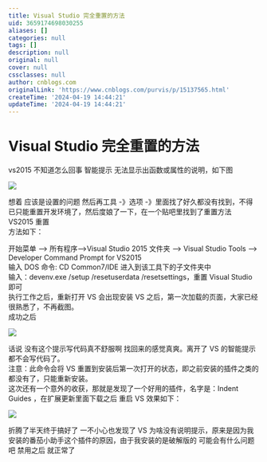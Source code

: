 ```yaml
---
title: Visual Studio 完全重置的方法
uid: 3659174698030255
aliases: []
categories: null
tags: []
description: null
original: null
cover: null
cssclasses: null
author: cnblogs.com
originalLink: 'https://www.cnblogs.com/purvis/p/15137565.html'
createTime: '2024-04-19 14:44:21'
updateTime: '2024-04-19 14:44:21'
---
```


# Visual Studio 完全重置的方法

vs2015 不知道怎么回事 智能提示 无法显示出函数或属性的说明，如下图

![](https://img2020.cnblogs.com/blog/1159953/202108/1159953-20210813151759287-340473281.png)

想着 应该是设置的问题 然后再工具 -》选项 -》里面找了好久都没有找到，不得已只能重置开发环境了，然后度娘了一下，在一个贴吧里找到了重置方法  
VS2015 重置  
方法如下：

开始菜单 –> 所有程序–>Visual Studio 2015 文件夹 –> Visual Studio Tools –> Developer Command Prompt for VS2015  
输入 DOS 命令: CD Common7/IDE 进入到该工具下的子文件夹中  
输入：devenv.exe /setup /resetuserdata /resetsettings，重置 Visual Studio 即可  
执行工作之后，重新打开 VS 会出现安装 VS 之后，第一次加载的页面，大家已经很熟悉了，不再截图。  
成功之后

![](https://img2020.cnblogs.com/blog/1159953/202108/1159953-20210813151811378-1089871099.png)

话说 没有这个提示写代码真不舒服啊 找回来的感觉真爽。离开了 VS 的智能提示 都不会写代码了。  
注意：此命令会将 VS 重置到安装后第一次打开的状态，即之前安装的插件之类的都没有了，只能重新安装。  
这次还有一个意外的收获，那就是发现了一个好用的插件，名字是：Indent Guides ，在扩展更新里面下载之后 重启 VS 效果如下：

![](https://img2020.cnblogs.com/blog/1159953/202108/1159953-20210813151840635-1934176574.png)

折腾了半天终于搞好了 一不小心也发现了 VS 为啥没有说明提示，原来是因为我安装的番茄小助手这个插件的原因，由于我安装的是破解版的 可能会有什么问题吧 禁用之后 就正常了
